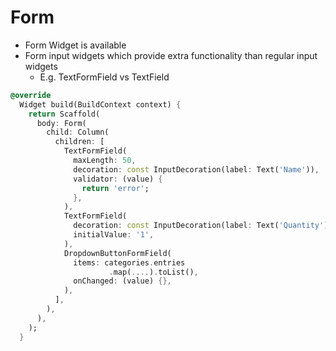 # Form
- Form Widget is available
- Form input widgets which provide extra functionality than regular input widgets
  - E.g. TextFormField vs TextField
 
```dart
@override
  Widget build(BuildContext context) {
    return Scaffold(
      body: Form(
        child: Column(
          children: [
            TextFormField(
              maxLength: 50,
              decoration: const InputDecoration(label: Text('Name')),
              validator: (value) {
                return 'error';
              },
            ),
            TextFormField(
              decoration: const InputDecoration(label: Text('Quantity')),
              initialValue: '1',
            ),
            DropdownButtonFormField(
              items: categories.entries
                      .map(....).toList(),
              onChanged: (value) {},
            ),
          ],
        ),
      ),
    );
  }
```
